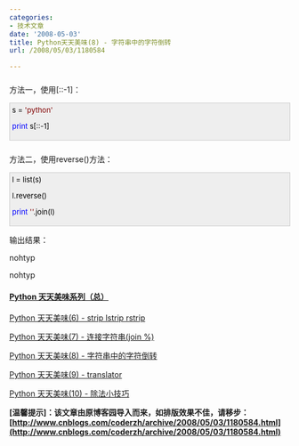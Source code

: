 ```yaml
---
categories:
- 技术文章
date: '2008-05-03'
title: Python天天美味(8) - 字符串中的字符倒转
url: /2008/05/03/1180584

---
```



### 
方法一，使用[::-1]：

<div style="border: 1px solid #cccccc; padding: 4px 5px 4px 4px; background-color: #eeeeee; font-size: 13px; width: 98%;"><span style="color: #000000;">s&nbsp;</span><span style="color: #000000;">=</span><span style="color: #000000;">&nbsp;</span><span style="color: #800000;">'</span><span style="color: #800000;">python</span><span style="color: #800000;">'</span><span style="color: #000000;">

</span><span style="color: #0000ff;">print</span><span style="color: #000000;">&nbsp;s[::</span><span style="color: #000000;">-</span><span style="color: #000000;">1</span><span style="color: #000000;">]</span></div>

### 
方法二，使用reverse()方法：

<div style="border: 1px solid #cccccc; padding: 4px 5px 4px 4px; background-color: #eeeeee; font-size: 13px; width: 98%;"><span style="color: #000000;">l&nbsp;</span><span style="color: #000000;">=</span><span style="color: #000000;">&nbsp;list(s)

l.reverse()

</span><span style="color: #0000ff;">print</span><span style="color: #000000;">&nbsp;</span><span style="color: #800000;">''</span><span style="color: #000000;">.join(l)</span></div>

输出结果：

nohtyp

nohtyp

#### [Python  天天美味系列（总）](http://www.cnblogs.com/coderzh/archive/2008/07/08/pythoncookbook.html)  

[Python    天天美味(6) - strip lstrip rstrip](http://www.cnblogs.com/coderzh/archive/2008/05/02/1179725.html) &nbsp;   
  
[Python    天天美味(7) - 连接字符串(join %)](http://www.cnblogs.com/coderzh/archive/2008/05/03/1180563.html) &nbsp;
  
[Python    天天美味(8) - 字符串中的字符倒转](http://www.cnblogs.com/coderzh/archive/2008/05/03/1180584.html) 
  
[Python    天天美味(9) - translator](http://www.cnblogs.com/coderzh/archive/2008/05/03/1180705.html) &nbsp;
  
[Python    天天美味(10) - 除法小技巧](http://www.cnblogs.com/coderzh/archive/2008/05/04/1181250.html) 


**[温馨提示]：该文章由原博客园导入而来，如排版效果不佳，请移步：[http://www.cnblogs.com/coderzh/archive/2008/05/03/1180584.html](http://www.cnblogs.com/coderzh/archive/2008/05/03/1180584.html)**